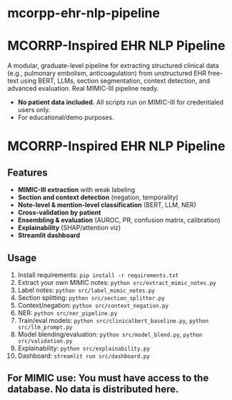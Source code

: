 # mcorpp-ehr-nlp-pipeline
# MCORRP-Inspired EHR NLP Pipeline

A modular, graduate-level pipeline for extracting structured clinical data (e.g., pulmonary embolism, anticoagulation) from unstructured EHR free-text using BERT, LLMs, section segmentation, context detection, and advanced evaluation. Real MIMIC-III pipeline ready.

- **No patient data included.** All scripts run on MIMIC-III for credentialed users only.
- For educational/demo purposes. 


# MCORRP-Inspired EHR NLP Pipeline

## Features
- **MIMIC-III extraction** with weak labeling
- **Section and context detection** (negation, temporality)
- **Note-level & mention-level classification** (BERT, LLM, NER)
- **Cross-validation by patient**
- **Ensembling & evaluation** (AUROC, PR, confusion matrix, calibration)
- **Explainability** (SHAP/attention viz)
- **Streamlit dashboard**

## Usage
1. Install requirements: `pip install -r requirements.txt`
2. Extract your own MIMIC notes: `python src/extract_mimic_notes.py`
3. Label notes: `python src/label_mimic_notes.py`
4. Section splitting: `python src/section_splitter.py`
5. Context/negation: `python src/context_negation.py`
6. NER: `python src/ner_pipeline.py`
7. Train/eval models: `python src/clinicalbert_baseline.py`, `python src/llm_prompt.py`
8. Model blending/evaluation: `python src/model_blend.py`, `python src/validation.py`
9. Explainability: `python src/explainability.py`
10. Dashboard: `streamlit run src/dashboard.py`

## For MIMIC use: You must have access to the database. No data is distributed here.

